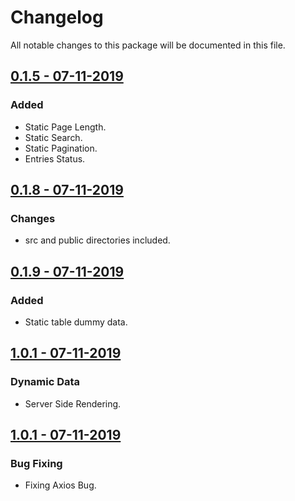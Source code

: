 # Changelog

All notable changes to this package will be documented in this file.

## [0.1.5 - 07-11-2019](https://www.npmjs.com/package/server-datatable/v/0.1.5)

### Added

- Static Page Length.
- Static Search.
- Static Pagination.
- Entries Status.

## [0.1.8 - 07-11-2019](https://www.npmjs.com/package/server-datatable/v/0.1.8)

### Changes

- src and public directories included.

## [0.1.9 - 07-11-2019](https://www.npmjs.com/package/server-datatable/v/0.1.9)

### Added

- Static table dummy data.

## [1.0.1 - 07-11-2019](https://www.npmjs.com/package/server-datatable/v/1.0.1)

### Dynamic Data

- Server Side Rendering.

## [1.0.1 - 07-11-2019](https://www.npmjs.com/package/server-datatable/v/1.0.1)

### Bug Fixing

- Fixing Axios Bug.